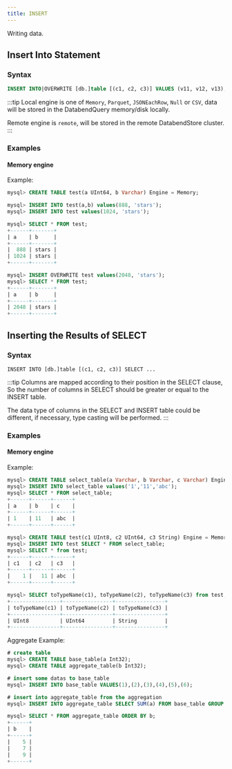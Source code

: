 ```yaml
---
title: INSERT
---
```


Writing data.

## Insert Into Statement
### Syntax

```sql
INSERT INTO|OVERWRITE [db.]table [(c1, c2, c3)] VALUES (v11, v12, v13), (v21, v22, v23), ...
```


:::tip
Local engine is one of `Memory`, `Parquet`, `JSONEachRow`, `Null` or `CSV`, data will be stored in the DatabendQuery memory/disk locally.

Remote engine is `remote`, will be stored in the remote DatabendStore cluster.
:::

### Examples

#### Memory engine

Example:
```sql
mysql> CREATE TABLE test(a UInt64, b Varchar) Engine = Memory;

mysql> INSERT INTO test(a,b) values(888, 'stars');
mysql> INSERT INTO test values(1024, 'stars');

mysql> SELECT * FROM test;
+------+-------+
| a    | b     |
+------+-------+
|  888 | stars |
| 1024 | stars |
+------+-------+

mysql> INSERT OVERWRITE test values(2048, 'stars');
mysql> SELECT * FROM test;
+------+-------+
| a    | b     |
+------+-------+
| 2048 | stars |
+------+-------+
```

## Inserting the Results of SELECT
### Syntax

```
INSERT INTO [db.]table [(c1, c2, c3)] SELECT ...
```

:::tip
Columns are mapped according to their position in the SELECT clause, So the number of columns in SELECT should be greater or equal to the INSERT table.

The data type of columns in the SELECT and INSERT table could be different, if necessary, type casting will be performed. 
:::

### Examples

#### Memory engine

Example:
```sql
mysql> CREATE TABLE select_table(a Varchar, b Varchar, c Varchar) Engine = Memory;
mysql> INSERT INTO select_table values('1','11','abc');
mysql> SELECT * FROM select_table;
+------+------+------+
| a    | b    | c    |
+------+------+------+
| 1    | 11   | abc  |
+------+------+------+

mysql> CREATE TABLE test(c1 UInt8, c2 UInt64, c3 String) Engine = Memory;
mysql> INSERT INTO test SELECT * FROM select_table;
mysql> SELECT * from test;
+------+------+------+
| c1   | c2   | c3   |
+------+------+------+
|    1 |   11 | abc  |
+------+------+------+

mysql> SELECT toTypeName(c1), toTypeName(c2), toTypeName(c3) from test;
+----------------+----------------+----------------+
| toTypeName(c1) | toTypeName(c2) | toTypeName(c3) |
+----------------+----------------+----------------+
| UInt8          | UInt64         | String         |
+----------------+----------------+----------------+
```

Aggregate Example:
```sql
# create table
mysql> CREATE TABLE base_table(a Int32);
mysql> CREATE TABLE aggregate_table(b Int32);

# insert some datas to base_table
mysql> INSERT INTO base_table VALUES(1),(2),(3),(4),(5),(6);

# insert into aggregate_table from the aggregation
mysql> INSERT INTO aggregate_table SELECT SUM(a) FROM base_table GROUP BY a%3;

mysql> SELECT * FROM aggregate_table ORDER BY b;
+------+
| b    |
+------+
|    5 |
|    7 |
|    9 |
+------+
```

